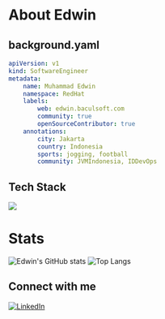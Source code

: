 # About Edwin

## background.yaml
```yaml
apiVersion: v1
kind: SoftwareEngineer
metadata:
    name: Muhammad Edwin
    namespace: RedHat
    labels:
        web: edwin.baculsoft.com
        community: true
        openSourceContributor: true
    annotations:
        city: Jakarta
        country: Indonesia 
        sports: jogging, football
        community: JVMIndonesia, IDDevOps 
```

## Tech Stack
![](https://skillicons.dev/icons?i=openshift,redhat,java,kubernetes,ansible,git,docker,github,prometheus,grafana,gradle,maven,jenkins,spring,hibernate&theme=dark&perline=5)

# Stats
![Edwin's GitHub stats](https://github-readme-stats.vercel.app/api?username=edwin&count_private=true&show_icons=true&theme=chartreuse-dark)
![Top Langs](https://github-readme-stats.vercel.app/api/top-langs/?username=edwin&theme=chartreuse-dark&layout=compact&langs_count=8)

## Connect with me
[![LinkedIn](https://img.shields.io/badge/LinkedIn-0077B5?style=flat&logo=LinkedIn&logoColor=white&link=https://www.linkedin.com/in/muhammadedwin/)](https://www.linkedin.com/in/muhammadedwin/)
